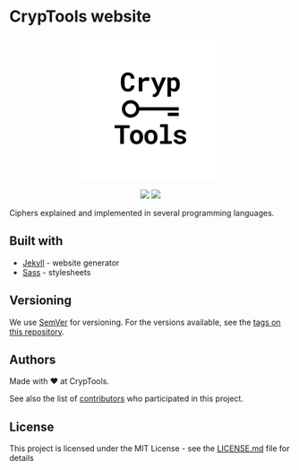 # CrypTools website

<p align="center">
    <img height="256" src="/img/Logo.png">
</p>
<p align="center">
    <img src="https://img.shields.io/github/license/Cryptools/cryptools.github.io.svg">
    <img src="https://img.shields.io/github/contributors/Cryptools/cryptools.github.io.svg">
</p>

Ciphers explained and implemented in several programming languages.

## Built with

- [Jekyll](https://jekyllrb.com) - website generator
- [Sass](https://sass-lang.com) - stylesheets

## Versioning

We use [SemVer](http://semver.org/) for versioning. For the versions available, see the [tags on this repository](https://github.com/cryptools/cryptools.github.io/tags).

## Authors

Made with ❤️ at CrypTools.

See also the list of [contributors](https://github.com/CrypTools/cryptools.github.io/contributors) who participated in this project.

## License

This project is licensed under the MIT License - see the [LICENSE.md](LICENSE.md) file for details
